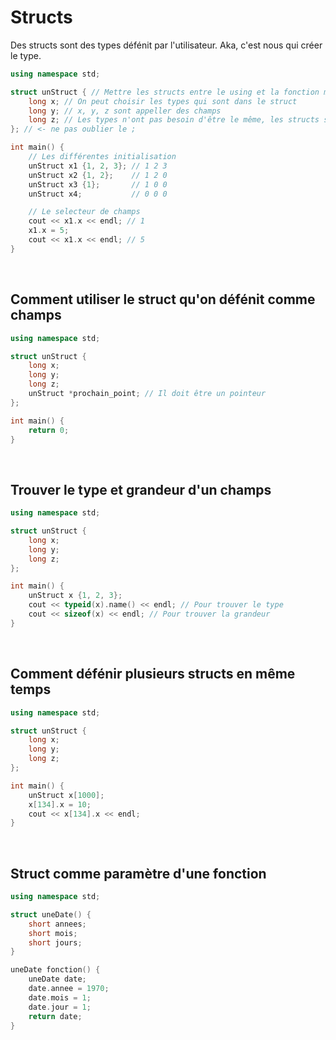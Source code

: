 # Structs
Des structs sont des types défénit par l'utilisateur. Aka, c'est nous qui créer le type.
```cpp
using namespace std;

struct unStruct { // Mettre les structs entre le using et la fonction main
    long x; // On peut choisir les types qui sont dans le struct
    long y; // x, y, z sont appeller des champs
    long z; // Les types n'ont pas besoin d'être le même, les structs sont hétérogène
}; // <- ne pas oublier le ;

int main() {
    // Les différentes initialisation
    unStruct x1 {1, 2, 3}; // 1 2 3
    unStruct x2 {1, 2};    // 1 2 0
    unStruct x3 {1};       // 1 0 0
    unStruct x4;           // 0 0 0

    // Le selecteur de champs
    cout << x1.x << endl; // 1
    x1.x = 5;
    cout << x1.x << endl; // 5
}
```

<br>

## Comment utiliser le struct qu'on défénit comme champs
```cpp
using namespace std;

struct unStruct {
    long x;
    long y;
    long z;
    unStruct *prochain_point; // Il doit être un pointeur
};

int main() {
    return 0;
}
```

<br>

## Trouver le type et grandeur d'un champs
```cpp
using namespace std;

struct unStruct {
    long x;
    long y;
    long z;
};

int main() {
    unStruct x {1, 2, 3};
    cout << typeid(x).name() << endl; // Pour trouver le type
    cout << sizeof(x) << endl; // Pour trouver la grandeur
}
```

<br>

## Comment défénir plusieurs structs en même temps
```cpp
using namespace std;

struct unStruct {
    long x;
    long y;
    long z;
};

int main() {
    unStruct x[1000];
    x[134].x = 10;
    cout << x[134].x << endl;
}
```

<br>

## Struct comme paramètre d'une fonction
```cpp
using namespace std;

struct uneDate() {
    short annees;
    short mois;
    short jours;
}

uneDate fonction() {
    uneDate date;
    date.annee = 1970;
    date.mois = 1;
    date.jour = 1;
    return date;
}
```